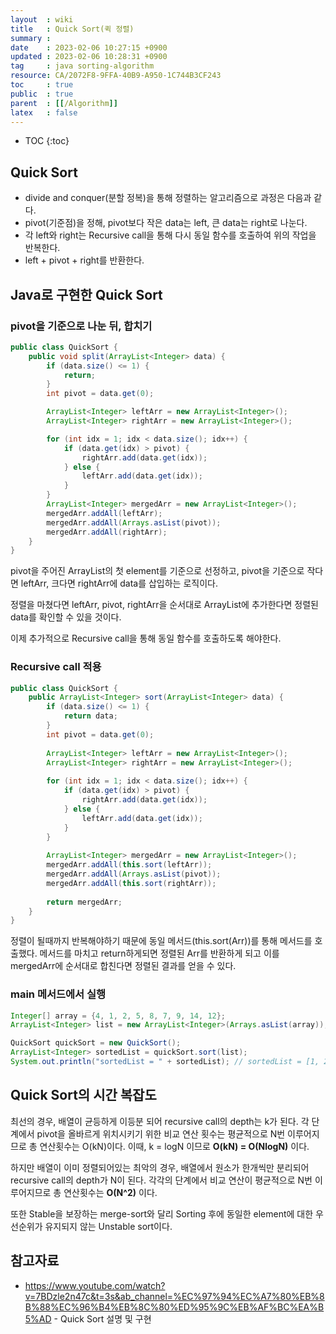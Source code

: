 ```yaml
---
layout  : wiki
title   : Quick Sort(퀵 정렬)
summary : 
date    : 2023-02-06 10:27:15 +0900
updated : 2023-02-06 10:28:31 +0900
tag     : java sorting-algorithm
resource: CA/2072F8-9FFA-40B9-A950-1C744B3CF243
toc     : true
public  : true
parent  : [[/Algorithm]]
latex   : false
---
```

* TOC
{:toc}

## Quick Sort

- divide and conquer(분할 정복)을 통해 정렬하는 알고리즘으로 과정은 다음과 같다. 
- pivot(기준점)을 정해, pivot보다 작은 data는 left, 큰 data는 right로 나눈다.
- 각 left와 right는 Recursive call을 통해 다시 동일 함수를 호출하여 위의 작업을 반복한다.
- left + pivot + right를 반환한다.

## Java로 구현한 Quick Sort

### pivot을 기준으로 나눈 뒤, 합치기

```java
public class QuickSort {
    public void split(ArrayList<Integer> data) {
        if (data.size() <= 1) {
            return;
        }
        int pivot = data.get(0);

        ArrayList<Integer> leftArr = new ArrayList<Integer>();
        ArrayList<Integer> rightArr = new ArrayList<Integer>();

        for (int idx = 1; idx < data.size(); idx++) {
            if (data.get(idx) > pivot) {
                rightArr.add(data.get(idx));
            } else {
                leftArr.add(data.get(idx));
            }
        }
        ArrayList<Integer> mergedArr = new ArrayList<Integer>();
        mergedArr.addAll(leftArr);
        mergedArr.addAll(Arrays.asList(pivot));
        mergedArr.addAll(rightArr);
    }
}
```

pivot을 주어진 ArrayList의 첫 element를 기준으로 선정하고, pivot을 기준으로 작다면 leftArr, 크다면 rightArr에 data를 삽입하는 로직이다.

정렬을 마쳤다면 leftArr, pivot, rightArr을 순서대로 ArrayList에 추가한다면 정렬된 data를 확인할 수 있을 것이다.

이제 추가적으로 Recursive call을 통해 동일 함수를 호출하도록 해야한다.

### Recursive call 적용

```java
public class QuickSort {
    public ArrayList<Integer> sort(ArrayList<Integer> data) {
        if (data.size() <= 1) {
            return data;
        }
        int pivot = data.get(0);
        
        ArrayList<Integer> leftArr = new ArrayList<Integer>();
        ArrayList<Integer> rightArr = new ArrayList<Integer>();        
        
        for (int idx = 1; idx < data.size(); idx++) {
            if (data.get(idx) > pivot) {
                rightArr.add(data.get(idx));
            } else {
                leftArr.add(data.get(idx));
            }
        }
        
        ArrayList<Integer> mergedArr = new ArrayList<Integer>();
        mergedArr.addAll(this.sort(leftArr));
        mergedArr.addAll(Arrays.asList(pivot));
        mergedArr.addAll(this.sort(rightArr));
        
        return mergedArr;        
    }
}
```

정렬이 될때까지 반복해야하기 때문에 동일 메서드(this.sort(Arr))를 통해 메서드를 호출했다. 메서드를 마치고 return하게되면 정렬된 Arr를 반환하게 되고 이를
mergedArr에 순서대로 합친다면 정렬된 결과를 얻을 수 있다.

### main 메서드에서 실행

```java
Integer[] array = {4, 1, 2, 5, 8, 7, 9, 14, 12};
ArrayList<Integer> list = new ArrayList<Integer>(Arrays.asList(array));

QuickSort quickSort = new QuickSort();
ArrayList<Integer> sortedList = quickSort.sort(list);
System.out.println("sortedList = " + sortedList); // sortedList = [1, 2, 4, 5, 7, 8, 9, 12, 14]
```

## Quick Sort의 시간 복잡도

최선의 경우, 배열이 균등하게 이등분 되어 recursive call의 depth는 k가 된다. 각 단계에서 pivot을 올바르게 위치시키기 위한 비교 연산 횟수는 평균적으로 N번 
이루어지므로 총 연산횟수는 O(kN)이다. 이때, k = logN 이므로 **O(kN) = O(NlogN)** 이다.

하지만 배열이 이미 정렬되어있는 최악의 경우, 배열에서 원소가 한개씩만 분리되어 recursive call의 depth가 N이 된다. 
각각의 단계에서 비교 연산이 평균적으로 N번 이루어지므로 총 연산횟수는 **O(N^2)** 이다.

또한 Stable을 보장하는 merge-sort와 달리 Sorting 후에 동일한 element에 대한 우선순위가 유지되지 않는 Unstable sort이다.

## 참고자료
- https://www.youtube.com/watch?v=7BDzle2n47c&t=3s&ab_channel=%EC%97%94%EC%A7%80%EB%8B%88%EC%96%B4%EB%8C%80%ED%95%9C%EB%AF%BC%EA%B5%AD - Quick Sort 설명 및 구현